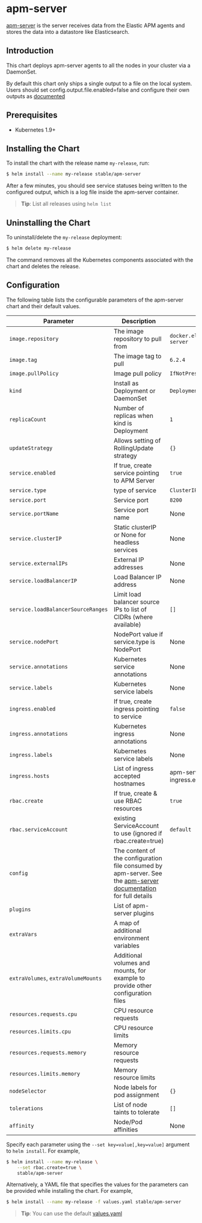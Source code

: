 # apm-server

[apm-server](https://www.elastic.co/guide/en/apm/server/current/index.html)  is the server receives data from the Elastic APM agents and stores the data into a datastore like Elasticsearch.

## Introduction

This chart deploys apm-server agents to all the nodes in your cluster via a DaemonSet.

By default this chart only ships a single output to a file on the local system.  Users should set config.output.file.enabled=false and configure their own outputs as [documented](https://www.elastic.co/guide/en/apm/get-started/current/install-and-run.html)

## Prerequisites

- Kubernetes 1.9+

## Installing the Chart

To install the chart with the release name `my-release`, run:

```bash
$ helm install --name my-release stable/apm-server
```

After a few minutes, you should see service statuses being written to the configured output, which is a log file inside the apm-server container.

> **Tip**: List all releases using `helm list`

## Uninstalling the Chart

To uninstall/delete the `my-release` deployment:

```bash
$ helm delete my-release
```

The command removes all the Kubernetes components associated with the chart and deletes the release.

## Configuration

The following table lists the configurable parameters of the apm-server chart and their default values.

|             Parameter               |            Description             |                    Default                |
|-------------------------------------|------------------------------------|-------------------------------------------|
| `image.repository`                  | The image repository to pull from  | `docker.elastic.co/apm/apm-server`        |
| `image.tag`                         | The image tag to pull              | `6.2.4`                                   |
| `image.pullPolicy`                  | Image pull policy                  | `IfNotPresent`                            |
| `kind`                              | Install as Deployment or DaemonSet | `Deployment`                              |
| `replicaCount`                      | Number of replicas when kind is Deployment | `1`                               |
| `updateStrategy`                    | Allows setting of RollingUpdate strategy | `{}`                                |
| `service.enabled`                   | If true, create service pointing to APM Server | `true`                        |
| `service.type`                      | type of service                          | `ClusterIP`                         |
| `service.port`                      | Service port                             | `8200`                              |
| `service.portName`                  | Service port name                        | None                                |
| `service.clusterIP`                 | Static clusterIP or None for headless services | None                          |
| `service.externalIPs`               | External IP addresses                    | None                                |
| `service.loadBalancerIP`            | Load Balancer IP address                 | None                                |
| `service.loadBalancerSourceRanges`  | Limit load balancer source IPs to list of CIDRs (where available)  | `[]`      |
| `service.nodePort`                  | NodePort value if service.type is NodePort | None                              |
| `service.annotations`               | Kubernetes service annotations           | None                                |
| `service.labels`                    | Kubernetes service labels                | None                                |
| `ingress.enabled`                   | If true, create ingress pointing to service | `false`                          |
| `ingress.annotations`               | Kubernetes ingress annotations           | None                                |
| `ingress.labels`                    | Kubernetes service labels                | None                                |
| `ingress.hosts`                     | List of ingress accepted hostnames       | apm-server-ingress.example.com      |
| `rbac.create`                       | If true, create & use RBAC resources | `true`                                  |
| `rbac.serviceAccount`               | existing ServiceAccount to use (ignored if rbac.create=true) | `default`       |
| `config`                            | The content of the configuration file consumed by apm-server. See the [apm-server documentation](https://www.elastic.co/guide/en/beats/apm-server/current/apm-server-reference-yml.html) for full details | |
| `plugins`                           | List of apm-server plugins         |                                           |
| `extraVars`                         | A map of additional environment variables |                                    |
| `extraVolumes`, `extraVolumeMounts` | Additional volumes and mounts, for example to provide other configuration files | |
| `resources.requests.cpu`            | CPU resource requests              |                                           |
| `resources.limits.cpu`              | CPU resource limits                |                                           |
| `resources.requests.memory`         | Memory resource requests           |                                           |
| `resources.limits.memory`           | Memory resource limits             |                                           |
| `nodeSelector`                      | Node labels for pod assignment     | `{}`                                      |
| `tolerations`                       | List of node taints to tolerate    | `[]`                                      |
| `affinity`                          | Node/Pod affinities                | None                                      |

Specify each parameter using the `--set key=value[,key=value]` argument to `helm install`. For example,

```bash
$ helm install --name my-release \
    --set rbac.create=true \
    stable/apm-server
```

Alternatively, a YAML file that specifies the values for the parameters can be provided while installing the chart. For example,

```bash
$ helm install --name my-release -f values.yaml stable/apm-server
```

> **Tip**: You can use the default [values.yaml](values.yaml)
